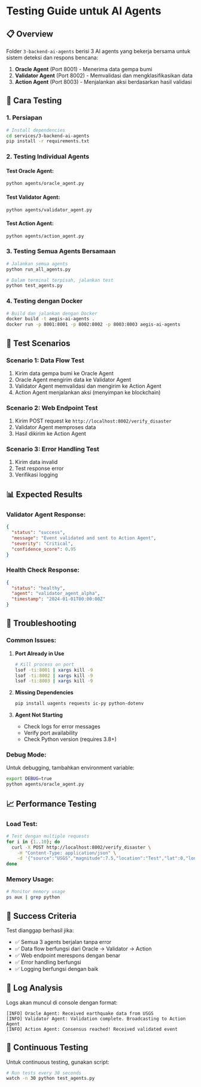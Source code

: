 # Testing Guide untuk AI Agents

## 📋 Overview

Folder `3-backend-ai-agents` berisi 3 AI agents yang bekerja bersama untuk sistem deteksi dan respons bencana:

1. **Oracle Agent** (Port 8001) - Menerima data gempa bumi
2. **Validator Agent** (Port 8002) - Memvalidasi dan mengklasifikasikan data
3. **Action Agent** (Port 8003) - Menjalankan aksi berdasarkan hasil validasi

## 🚀 Cara Testing

### 1. Persiapan

```bash
# Install dependencies
cd services/3-backend-ai-agents
pip install -r requirements.txt
```

### 2. Testing Individual Agents

#### Test Oracle Agent:
```bash
python agents/oracle_agent.py
```

#### Test Validator Agent:
```bash
python agents/validator_agent.py
```

#### Test Action Agent:
```bash
python agents/action_agent.py
```

### 3. Testing Semua Agents Bersamaan

```bash
# Jalankan semua agents
python run_all_agents.py

# Dalam terminal terpisah, jalankan test
python test_agents.py
```

### 4. Testing dengan Docker

```bash
# Build dan jalankan dengan Docker
docker build -t aegis-ai-agents .
docker run -p 8001:8001 -p 8002:8002 -p 8003:8003 aegis-ai-agents
```

## 🧪 Test Scenarios

### Scenario 1: Data Flow Test
1. Kirim data gempa bumi ke Oracle Agent
2. Oracle Agent mengirim data ke Validator Agent
3. Validator Agent memvalidasi dan mengirim ke Action Agent
4. Action Agent menjalankan aksi (menyimpan ke blockchain)

### Scenario 2: Web Endpoint Test
1. Kirim POST request ke `http://localhost:8002/verify_disaster`
2. Validator Agent memproses data
3. Hasil dikirim ke Action Agent

### Scenario 3: Error Handling Test
1. Kirim data invalid
2. Test response error
3. Verifikasi logging

## 📊 Expected Results

### Validator Agent Response:
```json
{
  "status": "success",
  "message": "Event validated and sent to Action Agent",
  "severity": "Critical",
  "confidence_score": 0.95
}
```

### Health Check Response:
```json
{
  "status": "healthy",
  "agent": "validator_agent_alpha",
  "timestamp": "2024-01-01T00:00:00Z"
}
```

## 🔧 Troubleshooting

### Common Issues:

1. **Port Already in Use**
   ```bash
   # Kill process on port
   lsof -ti:8001 | xargs kill -9
   lsof -ti:8002 | xargs kill -9
   lsof -ti:8003 | xargs kill -9
   ```

2. **Missing Dependencies**
   ```bash
   pip install uagents requests ic-py python-dotenv
   ```

3. **Agent Not Starting**
   - Check logs for error messages
   - Verify port availability
   - Check Python version (requires 3.8+)

### Debug Mode:

Untuk debugging, tambahkan environment variable:
```bash
export DEBUG=true
python agents/oracle_agent.py
```

## 📈 Performance Testing

### Load Test:
```bash
# Test dengan multiple requests
for i in {1..10}; do
  curl -X POST http://localhost:8002/verify_disaster \
    -H "Content-Type: application/json" \
    -d '{"source":"USGS","magnitude":7.5,"location":"Test","lat":0,"lon":0,"timestamp":1234567890}'
done
```

### Memory Usage:
```bash
# Monitor memory usage
ps aux | grep python
```

## 🎯 Success Criteria

Test dianggap berhasil jika:
- ✅ Semua 3 agents berjalan tanpa error
- ✅ Data flow berfungsi dari Oracle → Validator → Action
- ✅ Web endpoint merespons dengan benar
- ✅ Error handling berfungsi
- ✅ Logging berfungsi dengan baik

## 📝 Log Analysis

Logs akan muncul di console dengan format:
```
[INFO] Oracle Agent: Received earthquake data from USGS
[INFO] Validator Agent: Validation complete. Broadcasting to Action Agent
[INFO] Action Agent: Consensus reached! Received validated event
```

## 🔄 Continuous Testing

Untuk continuous testing, gunakan script:
```bash
# Run tests every 30 seconds
watch -n 30 python test_agents.py
```
